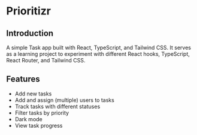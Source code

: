 # Prioritizr

## Introduction

A simple Task app built with React, TypeScript, and Tailwind CSS. It serves as a learning project to experiment with different React hooks, TypeScript, React Router, and Tailwind CSS.

## Features

-   Add new tasks
-   Add and assign (multiple) users to tasks
-   Track tasks with different statuses
-   Filter tasks by priority
-   Dark mode
-   View task progress
